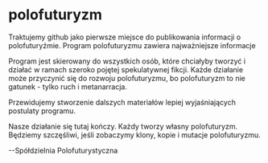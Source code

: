 # polofuturyzm


Traktujemy github jako pierwsze miejsce do publikowania informacji o polofuturyźmie.
Program polofuturyzmu zawiera najważniejsze informacje

Program jest skierowany do wszystkich osób, które chciałyby tworzyć i działać w ramach szeroko pojętej spekulatywnej fikcji. Każde działanie może przyczynić się do rozwoju polofuturyzmu, bo polofuturyzm to nie gatunek - tylko ruch i metanarracja.

Przewidujemy stworzenie dalszych materiałów lepiej wyjaśniających postulaty programu.

Nasze działanie się tutaj kończy. Każdy tworzy własny polofuturyzm. Będziemy szczęśliwi, jeśli zobaczymy klony, kopie i mutacje polofuturyzmu. 

--Spółdzielnia Polofuturystyczna
